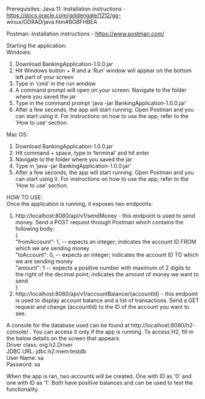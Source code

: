 Prerequisites: 
Java 11:
Installation instructions - https://docs.oracle.com/goldengate/1212/gg- winux/GDRAD/java.htm#BGBFHBEA 

Postman:
Installation instructions - https://www.postman.com/

Starting the application:  
Windows:
1. Download BankingApplication-1.0.0.jar
2. Hit Windows button + R and a ‘Run’ window will appear on the bottom left part of your screen
3. Type in ‘cmd’ in the run window
4. A command prompt will open on your screen. Navigate to the folder where you saved the jar
5. Type in the command prompt ‘java -jar BankingApplication-1.0.0.jar’
6. After a few seconds, the app will start running. Open Postman and you can start using it. For instructions on how to use the app, refer to the ‘How to use’ section.

Mac OS:
1. Download BankingApplication-1.0.0.jar
2. Hit command + space, type in ‘terminal’ and hit enter
3. Navigate to the folder where you saved the jar
4. Type in ‘java -jar BankingApplication-1.0.0.jar’
5. After a few seconds, the app will start running. Open Postman and you can start using it. For instructions on how to use the app, refer to the ‘How to use’ section.


HOW TO USE:  
Once the application is running, it exposes two endpoints:
1. http://localhost:8080/api/v1/sendMoney - this endpoint is used to send money. Send a POST request through Postman which contains the following body:  
    {  
        "fromAccount": 1, -- expects an integer; indicates the account ID FROM which we are sending money  
        "toAccount": 0, -- expects an integer; indicates the account ID TO which we are sending money  
        "amount": 1 -- expects a positive number with maximum of 2 digits to the right of the decimal point; indicates the amount of money we want to send  
    }  
2. http://localhost:8080/api/v1/accountBalance/{accountId} - this endpoint is used to display account balance and a list of transactions. Send a GET request and change {accountId} to the ID of the account you want to see.  

A console for the database used can be found at http://localhost:8080/h2-console/ . You can access it only if the app is running. To access H2, fill in the below details on the screen that appears:  
Driver class: org.h2.Driver  
JDBC URL: jdbc:h2:mem:testdb  
User Name: sa  
Password: sa  
  
When the app is ran, two accounts will be created. One with ID as '0' and one with ID as '1'. Both have positive balances and can be used to test the functionality.